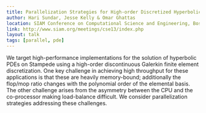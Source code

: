 ```yaml
---
title: Parallelization Strategies for High-order Discretized Hyperbolic PDEs
author: Hari Sundar, Jesse Kelly & Omar Ghattas
location: SIAM Conference on Computational Science and Engineering, Boston, MA
link: http://www.siam.org/meetings/cse13/index.php
layout: talk
tags: [parallel, pde]
---
```

We target high-performance implementations for the solution of hyperbolic PDEs on Stampede using a high-order discontinuous Galerkin finite element discretization. One key challenge in achieving high throughput for these applications is that these are heavily memory-bound; additionally the flop/mop ratio changes with the polynomial order of the elemental basis. The other challenge arises from the asymmetry between the CPU and the co-processor making load-balance difficult. We consider parallelization strategies addressing these challenges.


